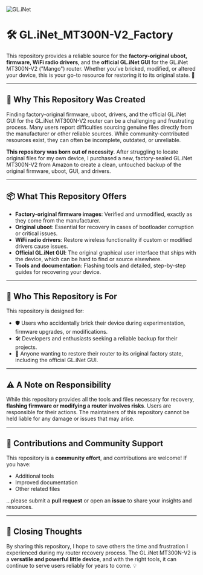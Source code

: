 
![GL.iNet](https://raw.githubusercontent.com/CodeStacker-Dev/GL-iNet_MT300N-V2_Factory/refs/heads/main/gl-inet_white.png)

# 🛠️ GL.iNet_MT300N-V2_Factory

This repository provides a reliable source for the **factory-original uboot, firmware, WiFi radio drivers**, and the **official GL.iNet GUI** for the GL.iNet MT300N-V2 ("Mango") router. Whether you’ve bricked, modified, or altered your device, this is your go-to resource for restoring it to its original state. 🚀

---

## 🎯 Why This Repository Was Created

Finding factory-original firmware, uboot, drivers, and the official GL.iNet GUI for the GL.iNet MT300N-V2 router can be a challenging and frustrating process. Many users report difficulties sourcing genuine files directly from the manufacturer or other reliable sources. While community-contributed resources exist, they can often be incomplete, outdated, or unreliable.

**This repository was born out of necessity**. After struggling to locate original files for my own device, I purchased a new, factory-sealed GL.iNet MT300N-V2 from Amazon to create a clean, untouched backup of the original firmware, uboot, GUI, and drivers.

---

## 📦 What This Repository Offers

- **Factory-original firmware images**: Verified and unmodified, exactly as they come from the manufacturer.
- **Original uboot**: Essential for recovery in cases of bootloader corruption or critical issues.
- **WiFi radio drivers**: Restore wireless functionality if custom or modified drivers cause issues.
- **Official GL.iNet GUI**: The original graphical user interface that ships with the device, which can be hard to find or source elsewhere.
- **Tools and documentation**: Flashing tools and detailed, step-by-step guides for recovering your device.

---

## 👥 Who This Repository is For

This repository is designed for:
- 🛡️ Users who accidentally brick their device during experimentation, firmware upgrades, or modifications.
- 🛠️ Developers and enthusiasts seeking a reliable backup for their projects.
- 🔄 Anyone wanting to restore their router to its original factory state, including the official GL.iNet GUI.

---

## ⚠️ A Note on Responsibility

While this repository provides all the tools and files necessary for recovery, **flashing firmware or modifying a router involves risks**. Users are responsible for their actions. The maintainers of this repository cannot be held liable for any damage or issues that may arise.

---

## 🤝 Contributions and Community Support

This repository is a **community effort**, and contributions are welcome! If you have:
- Additional tools
- Improved documentation
- Other related files

...please submit a **pull request** or open an **issue** to share your insights and resources.

---

## 💬 Closing Thoughts

By sharing this repository, I hope to save others the time and frustration I experienced during my router recovery process. The GL.iNet MT300N-V2 is a **versatile and powerful little device**, and with the right tools, it can continue to serve users reliably for years to come. 💡
